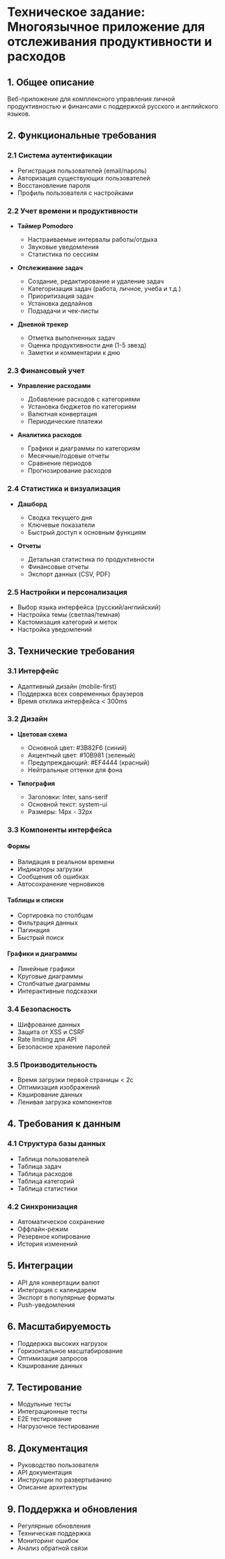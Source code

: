 # Техническое задание: Многоязычное приложение для отслеживания продуктивности и расходов

## 1. Общее описание
Веб-приложение для комплексного управления личной продуктивностью и финансами с поддержкой русского и английского языков.

## 2. Функциональные требования

### 2.1 Система аутентификации
- Регистрация пользователей (email/пароль)
- Авторизация существующих пользователей
- Восстановление пароля
- Профиль пользователя с настройками

### 2.2 Учет времени и продуктивности
- **Таймер Pomodoro**
  - Настраиваемые интервалы работы/отдыха
  - Звуковые уведомления
  - Статистика по сессиям

- **Отслеживание задач**
  - Создание, редактирование и удаление задач
  - Категоризация задач (работа, личное, учеба и т.д.)
  - Приоритизация задач
  - Установка дедлайнов
  - Подзадачи и чек-листы

- **Дневной трекер**
  - Отметка выполненных задач
  - Оценка продуктивности дня (1-5 звезд)
  - Заметки и комментарии к дню

### 2.3 Финансовый учет
- **Управление расходами**
  - Добавление расходов с категориями
  - Установка бюджетов по категориям
  - Валютная конвертация
  - Периодические платежи

- **Аналитика расходов**
  - Графики и диаграммы по категориям
  - Месячные/годовые отчеты
  - Сравнение периодов
  - Прогнозирование расходов

### 2.4 Статистика и визуализация
- **Дашборд**
  - Сводка текущего дня
  - Ключевые показатели
  - Быстрый доступ к основным функциям

- **Отчеты**
  - Детальная статистика по продуктивности
  - Финансовые отчеты
  - Экспорт данных (CSV, PDF)

### 2.5 Настройки и персонализация
- Выбор языка интерфейса (русский/английский)
- Настройка темы (светлая/темная)
- Кастомизация категорий и меток
- Настройка уведомлений

## 3. Технические требования

### 3.1 Интерфейс
- Адаптивный дизайн (mobile-first)
- Поддержка всех современных браузеров
- Время отклика интерфейса < 300ms

### 3.2 Дизайн
- **Цветовая схема**
  - Основной цвет: #3B82F6 (синий)
  - Акцентный цвет: #10B981 (зеленый)
  - Предупреждающий: #EF4444 (красный)
  - Нейтральные оттенки для фона

- **Типография**
  - Заголовки: Inter, sans-serif
  - Основной текст: system-ui
  - Размеры: 14px - 32px

### 3.3 Компоненты интерфейса

#### Формы
- Валидация в реальном времени
- Индикаторы загрузки
- Сообщения об ошибках
- Автосохранение черновиков

#### Таблицы и списки
- Сортировка по столбцам
- Фильтрация данных
- Пагинация
- Быстрый поиск

#### Графики и диаграммы
- Линейные графики
- Круговые диаграммы
- Столбчатые диаграммы
- Интерактивные подсказки

### 3.4 Безопасность
- Шифрование данных
- Защита от XSS и CSRF
- Rate limiting для API
- Безопасное хранение паролей

### 3.5 Производительность
- Время загрузки первой страницы < 2с
- Оптимизация изображений
- Кэширование данных
- Ленивая загрузка компонентов

## 4. Требования к данным

### 4.1 Структура базы данных
- Таблица пользователей
- Таблица задач
- Таблица расходов
- Таблица категорий
- Таблица статистики

### 4.2 Синхронизация
- Автоматическое сохранение
- Оффлайн-режим
- Резервное копирование
- История изменений

## 5. Интеграции
- API для конвертации валют
- Интеграция с календарем
- Экспорт в популярные форматы
- Push-уведомления

## 6. Масштабируемость
- Поддержка высоких нагрузок
- Горизонтальное масштабирование
- Оптимизация запросов
- Кэширование данных

## 7. Тестирование
- Модульные тесты
- Интеграционные тесты
- E2E тестирование
- Нагрузочное тестирование

## 8. Документация
- Руководство пользователя
- API документация
- Инструкции по развертыванию
- Описание архитектуры

## 9. Поддержка и обновления
- Регулярные обновления
- Техническая поддержка
- Мониторинг ошибок
- Анализ обратной связи
